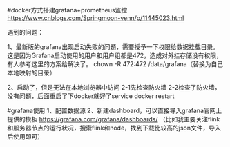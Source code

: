 #docker方式搭建grafana+prometheus监控
https://www.cnblogs.com/Springmoon-venn/p/11445023.html

遇到的问题：

1、最新版的grafana出现启动失败的问题，需要授予一下权限给数据挂载目录。这是因为Grafana启动使用的用户和用户组都是472，造成对外挂存储没有权限，有人参考这里的方案给解决了。
chown -R 472:472 /data/grafana（替换为自己本地映射的目录）

2、启动了，但是无法在本地浏览器中访问
2-1先检查防火墙
2-2检查了防火墙，没有问题，后面重启了下docker就好了service docker restart

#grafana使用
1、配置数据源
2、新建dashboard，可以直接导入grafana官网上提供的模板
https://grafana.com/grafana/dashboards/
（比如我主要关注flink和服务器节点的运行状况，搜索flink和node，找到下载比较高的json文件，导入后使用即可）
